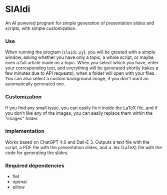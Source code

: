 # SlAIdi

An AI powered program for simple generation of presentation slides and scripts, with simple customization.

### Use
When running the program (`slaidi.py`), you will be greeted with a simple window, asking whether you have only a topic, a whole script, or maybe even a full article made on a topic.
When you select which you have, enter your corresponding text, and everything will be generated shortly (takes a few minutes due to API requests), when a folder will open with your files.
You can also select a custom background image, if you don't want an automatically generated one.

### Customization
If you find any small issue, you can easily fix it inside the LaTeX file, and if you don't like any of the images, you can easily replace them within the "images" folder.

### Implementation
Works based on ChatGPT 4.0 and Dall-E 3.
Outputs a text file with the script, a PDF file with the presentation slides, and a .tex (LaTeX) file with the code for generating the slides.

### Required dependencies
* flet
* openai
* pillow